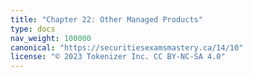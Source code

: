 ```yaml
---
title: "Chapter 22: Other Managed Products"
type: docs
nav_weight: 100000
canonical: "https://securitiesexamsmastery.ca/14/10"
license: "© 2023 Tokenizer Inc. CC BY-NC-SA 4.0"
---
```

